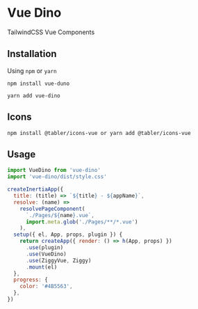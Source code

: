 # Vue Dino

TailwindCSS Vue Components

## Installation

Using `npm` or `yarn`

```
npm install vue-duno
```

```
yarn add vue-dino
```

## Icons

```
npm install @tabler/icons-vue or yarn add @tabler/icons-vue
```

## Usage

```js
import VueDino from 'vue-dino'
import 'vue-dino/dist/style.css'

createInertiaApp({
  title: (title) => `${title} - ${appName}`,
  resolve: (name) =>
    resolvePageComponent(
      `./Pages/${name}.vue`,
      import.meta.glob('./Pages/**/*.vue')
    ),
  setup({ el, App, props, plugin }) {
    return createApp({ render: () => h(App, props) })
      .use(plugin)
      .use(VueDino)
      .use(ZiggyVue, Ziggy)
      .mount(el)
  },
  progress: {
    color: '#4B5563',
  },
})
```
